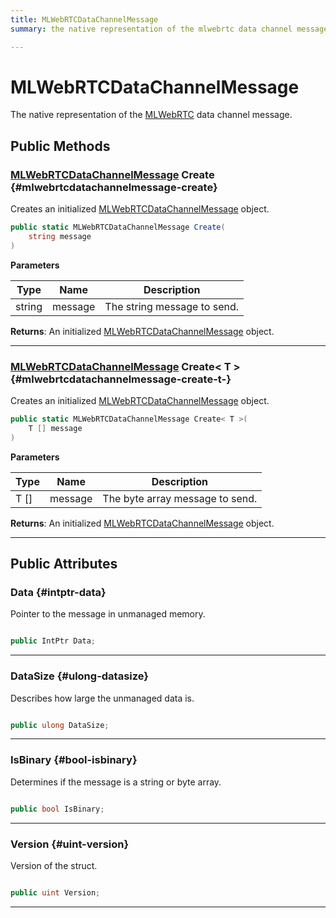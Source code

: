 ```yaml
---
title: MLWebRTCDataChannelMessage
summary: the native representation of the mlwebrtc data channel message. 

---
```


# MLWebRTCDataChannelMessage




The native representation of the [MLWebRTC](/unity-api/api/UnityEngine.XR.MagicLeap/MLWebRTC/UnityEngine.XR.MagicLeap.MLWebRTC.md) data channel message.   





## Public Methods

### [MLWebRTCDataChannelMessage](/unity-api/api/UnityEngine.XR.MagicLeap/MLWebRTC/DataChannel/NativeBindings/UnityEngine.XR.MagicLeap.MLWebRTC.DataChannel.NativeBindings.MLWebRTCDataChannelMessage.md) Create {#mlwebrtcdatachannelmessage-create}

Creates an initialized [MLWebRTCDataChannelMessage](/unity-api/api/UnityEngine.XR.MagicLeap/MLWebRTC/DataChannel/NativeBindings/UnityEngine.XR.MagicLeap.MLWebRTC.DataChannel.NativeBindings.MLWebRTCDataChannelMessage.md) object. 

```csharp
public static MLWebRTCDataChannelMessage Create(
    string message
)
```


**Parameters**

| Type | Name  | Description  | 
|--|--|--|
| string |message|The string message to send.|






**Returns**: An initialized [MLWebRTCDataChannelMessage](/unity-api/api/UnityEngine.XR.MagicLeap/MLWebRTC/DataChannel/NativeBindings/UnityEngine.XR.MagicLeap.MLWebRTC.DataChannel.NativeBindings.MLWebRTCDataChannelMessage.md) object.



-----------

### [MLWebRTCDataChannelMessage](/unity-api/api/UnityEngine.XR.MagicLeap/MLWebRTC/DataChannel/NativeBindings/UnityEngine.XR.MagicLeap.MLWebRTC.DataChannel.NativeBindings.MLWebRTCDataChannelMessage.md) Create< T > {#mlwebrtcdatachannelmessage-create-t-}

Creates an initialized [MLWebRTCDataChannelMessage](/unity-api/api/UnityEngine.XR.MagicLeap/MLWebRTC/DataChannel/NativeBindings/UnityEngine.XR.MagicLeap.MLWebRTC.DataChannel.NativeBindings.MLWebRTCDataChannelMessage.md) object. 

```csharp
public static MLWebRTCDataChannelMessage Create< T >(
    T [] message
)
```


**Parameters**

| Type | Name  | Description  | 
|--|--|--|
| T [] |message|The byte array message to send.|






**Returns**: An initialized [MLWebRTCDataChannelMessage](/unity-api/api/UnityEngine.XR.MagicLeap/MLWebRTC/DataChannel/NativeBindings/UnityEngine.XR.MagicLeap.MLWebRTC.DataChannel.NativeBindings.MLWebRTCDataChannelMessage.md) object.



-----------

## Public Attributes

### Data {#intptr-data}

Pointer to the message in unmanaged memory. 

```csharp

public IntPtr Data;

```






-----------

### DataSize {#ulong-datasize}

Describes how large the unmanaged data is. 

```csharp

public ulong DataSize;

```






-----------

### IsBinary {#bool-isbinary}

Determines if the message is a string or byte array. 

```csharp

public bool IsBinary;

```






-----------

### Version {#uint-version}

Version of the struct. 

```csharp

public uint Version;

```






-----------

